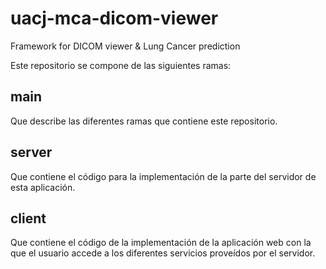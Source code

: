 # uacj-mca-dicom-viewer
Framework for DICOM viewer &amp; Lung Cancer prediction 

Este repositorio se compone de las siguientes ramas:
## main
Que describe las diferentes ramas que contiene este repositorio.

## server
Que contiene el código para la implementación de la parte del servidor de esta aplicación.

## client
Que contiene el código de la implementación de la aplicación web con la que el usuario accede a los diferentes servicios proveídos por el servidor.

